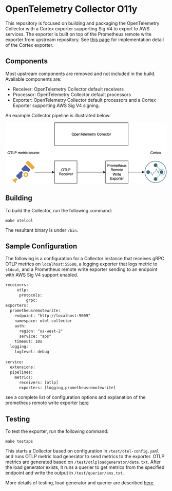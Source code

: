 # OpenTelemetry Collector O11y

This repository is focused on building and packaging the OpenTelemetry Collector with a Cortex exporter
 supporting Sig V4 to export to AWS services. The exporter is built on top of the Prometheus remote write exporter from
 upstream repository. See [this page](#testing) for implementation detail of the Cortex exporter. 

## Components

Most upstream components are removed and not included in the build. Available components are:

* Receiver: OpenTelemetry Collector default receivers 
* Processor: OpenTelemetry Collector default processors 
* Exporter: OpenTelemetry Collector default processors and a Cortex Exporter supporting AWS Sig V4 signing. 

An example Collector pipeline is illustrated below:

![Image: Repo README.png](./img/Pipeline.png)

## Building

To build the Collector, run the following command: 

```
make otelcol
```
The resultant binary is under `/bin`.

## Sample Configuration

The following is a configuration for a Collector instance that receives gRPC OTLP metrics on `localhost:55680`, a 
logging exporter that logs metric to `stdout`, and a Prometheus remote write exporter sending to an endpoint with AWS 
Sig V4 support enabled. 

```
receivers:
     otlp:
      protocols:
         grpc:
exporters:
  prometheusremotewrite:
    endpoint: "http://localhost:9009"
    namespace: otel-collector
    auth:
      region: "us-west-2"
      service: "aps"
    timeout: 10s
  logging:
    loglevel: debug

service:
  extensions:
  pipelines:
    metrics:
      receivers: [otlp]
      exporters: [logging,prometheusremotewrite]
```

see a complete list of configuration options and explanation of the prometheus remote write exporter [here](./exporter/prometheusremotewriteexporter/README.md)

## Testing 

To test the exporter, run the following command:

```
make testaps
```

This starts a Collector based on configuration in `/test/otel-config.yaml` and runs OTLP metric load generator to send 
metrics to the exporter. OTLP metrics are generated based on `/test/otlploadgenerator/data.txt`. After the load generator exists,
 it runs a querier to get metrics from the specified endpoint and write the output in `/test/querier/ans.txt`. 

More details of testing, load generator and querier are described [here](./test/README.md). 

